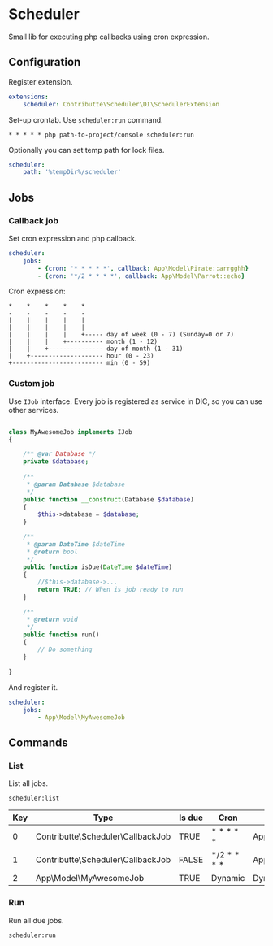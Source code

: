 # Scheduler

Small lib for executing php callbacks using cron expression.

## Configuration

Register extension.

```yaml
extensions:
    scheduler: Contributte\Scheduler\DI\SchedulerExtension
```

Set-up crontab. Use `scheduler:run` command.

```
* * * * * php path-to-project/console scheduler:run
```

Optionally you can set temp path for lock files.

```yaml
scheduler:
    path: '%tempDir%/scheduler'
```

## Jobs

### Callback job

Set cron expression and php callback.

```yaml
scheduler:
    jobs:
        - {cron: '* * * * *', callback: App\Model\Pirate::arrgghh}
        - {cron: '*/2 * * * *', callback: App\Model\Parrot::echo}
```

Cron expression:

    *    *    *    *    *
    -    -    -    -    -
    |    |    |    |    |
    |    |    |    |    |
    |    |    |    |    +----- day of week (0 - 7) (Sunday=0 or 7)
    |    |    |    +---------- month (1 - 12)
    |    |    +--------------- day of month (1 - 31)
    |    +-------------------- hour (0 - 23)
    +------------------------- min (0 - 59)

### Custom job

Use `IJob` interface. Every job is registered as service in DIC, so you can use other services.

```php

class MyAwesomeJob implements IJob
{

	/** @var Database */
	private $database;
	
	/**
	 * @param Database $database
	 */
	public function __construct(Database $database)
	{
		$this->database = $database;
	}

	/**
	 * @param DateTime $dateTime
	 * @return bool
	 */
	public function isDue(DateTime $dateTime)
	{
		//$this->database->...
		return TRUE; // When is job ready to run
	}

	/**
	 * @return void
	 */
	public function run()
	{
		// Do something
	}

}

```

And register it.

```yaml
scheduler:
    jobs:
        - App\Model\MyAwesomeJob
```

## Commands

### List

List all jobs.

```
scheduler:list
```

| Key | Type                              | Is due  | Cron        | Callback              |
|-----|-----------------------------------|---------|-------------|-----------------------|
| 0   | Contributte\Scheduler\CallbackJob | TRUE    | * * * * *   | App\Model\Parrot::hey |
| 1   | Contributte\Scheduler\CallbackJob | FALSE   | */2 * * * * | App\Model\Pirate::hey |
| 2   | App\Model\MyAwesomeJob            | TRUE    | Dynamic     | Dynamic               |

### Run

Run all due jobs.

```
scheduler:run
```


